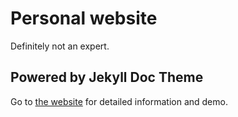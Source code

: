 # Personal website

Definitely not an expert.

## Powered by Jekyll Doc Theme

Go to [the website](https://aksakalli.github.io/jekyll-doc-theme/) for detailed information and demo.

